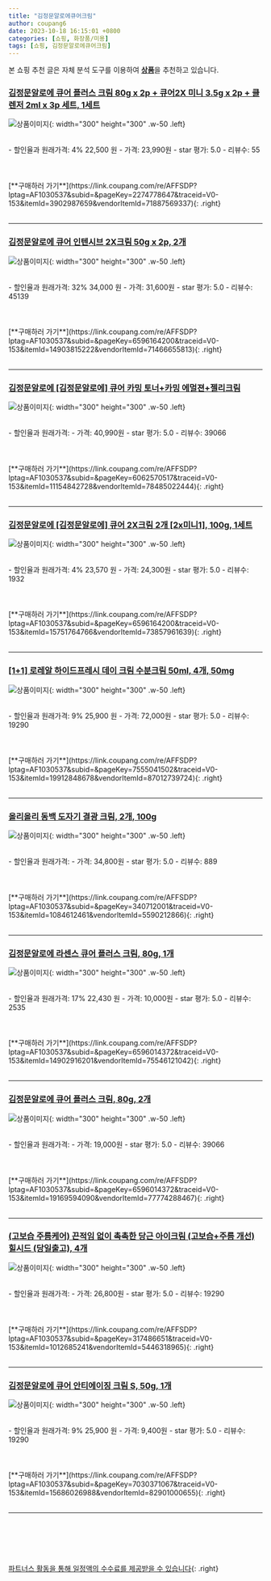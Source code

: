 ```yaml
---
title: "김정문알로에큐어크림"
author: coupang6
date: 2023-10-18 16:15:01 +0800
categories: [쇼핑, 화장품/미용]
tags: [쇼핑, 김정문알로에큐어크림]
---
```


본 쇼핑 추천 글은 자체 분석 도구를 이용하여 [**상품**](https://link.coupang.com/a/bao1ui)을 추천하고 있습니다.

### [김정문알로에 큐어 플러스 크림 80g x 2p + 큐어2X 미니 3.5g x 2p + 클렌저 2ml x 3p 세트, 1세트](https://link.coupang.com/re/AFFSDP?lptag=AF1030537&subid=&pageKey=2274778647&traceid=V0-153&itemId=3902987659&vendorItemId=71887569337)

![상품이미지](https://thumbnail8.coupangcdn.com/thumbnails/remote/230x230ex/image/retail/images/2519425075742179-0eed4481-3a47-4c11-93a1-33eb1f8ccf80.jpg){: width="300" height="300" .w-50 .left}


<br>
- 할인율과 원래가격: 4%  22,500   원
- 가격: 23,990원
- star 평가: 5.0
- 리뷰수: 55
<br>
<br>
<br>
<br>
[**구매하러 가기**](https://link.coupang.com/re/AFFSDP?lptag=AF1030537&subid=&pageKey=2274778647&traceid=V0-153&itemId=3902987659&vendorItemId=71887569337){: .right}
<br>
<br>

---

### [김정문알로에 큐어 인텐시브 2X크림 50g x 2p, 2개](https://link.coupang.com/re/AFFSDP?lptag=AF1030537&subid=&pageKey=6596164200&traceid=V0-153&itemId=14903815222&vendorItemId=71466655813)

![상품이미지](https://thumbnail6.coupangcdn.com/thumbnails/remote/230x230ex/image/retail/images/1846035091764359-ef703e46-5f09-411a-a317-2830805b395f.jpg){: width="300" height="300" .w-50 .left}


<br>
- 할인율과 원래가격: 32%  34,000   원
- 가격: 31,600원
- star 평가: 5.0
- 리뷰수: 45139
<br>
<br>
<br>
<br>
[**구매하러 가기**](https://link.coupang.com/re/AFFSDP?lptag=AF1030537&subid=&pageKey=6596164200&traceid=V0-153&itemId=14903815222&vendorItemId=71466655813){: .right}
<br>
<br>

---

### [김정문알로에 [김정문알로에] 큐어 카밍 토너+카밍 에멀젼+젤리크림](https://link.coupang.com/re/AFFSDP?lptag=AF1030537&subid=&pageKey=6062570517&traceid=V0-153&itemId=11154842728&vendorItemId=78485022444)

![상품이미지](https://thumbnail7.coupangcdn.com/thumbnails/remote/230x230ex/image/vendor_inventory/43e6/b3978cbe273392d416586d4c9a16fc27a1e4e5ef56b578c520c8c6f8fbcd.jpg){: width="300" height="300" .w-50 .left}


<br>
- 할인율과 원래가격: 
- 가격: 40,990원
- star 평가: 5.0
- 리뷰수: 39066
<br>
<br>
<br>
<br>
[**구매하러 가기**](https://link.coupang.com/re/AFFSDP?lptag=AF1030537&subid=&pageKey=6062570517&traceid=V0-153&itemId=11154842728&vendorItemId=78485022444){: .right}
<br>
<br>

---

### [김정문알로에 [김정문알로에] 큐어 2X크림 2개 [2x미니1], 100g, 1세트](https://link.coupang.com/re/AFFSDP?lptag=AF1030537&subid=&pageKey=6596164200&traceid=V0-153&itemId=15751764766&vendorItemId=73857961639)

![상품이미지](https://thumbnail7.coupangcdn.com/thumbnails/remote/230x230ex/image/vendor_inventory/b15a/2a398e4b7e6b28e1bb475bd0f2d64ef0591b9349a00071745da83ffb2fa8.jpg){: width="300" height="300" .w-50 .left}


<br>
- 할인율과 원래가격: 4%  23,570   원
- 가격: 24,300원
- star 평가: 5.0
- 리뷰수: 1932
<br>
<br>
<br>
<br>
[**구매하러 가기**](https://link.coupang.com/re/AFFSDP?lptag=AF1030537&subid=&pageKey=6596164200&traceid=V0-153&itemId=15751764766&vendorItemId=73857961639){: .right}
<br>
<br>

---

### [[1+1] 로레알 하이드프레시 데이 크림 수분크림 50ml, 4개, 50mg](https://link.coupang.com/re/AFFSDP?lptag=AF1030537&subid=&pageKey=7555041502&traceid=V0-153&itemId=19912848678&vendorItemId=87012739724)

![상품이미지](https://thumbnail8.coupangcdn.com/thumbnails/remote/230x230ex/image/vendor_inventory/b494/cdd6ce6052891a5a0535b27bd2c918da65daf0d402122eaf7859f0a126f1.png){: width="300" height="300" .w-50 .left}


<br>
- 할인율과 원래가격: 9%  25,900   원
- 가격: 72,000원
- star 평가: 5.0
- 리뷰수: 19290
<br>
<br>
<br>
<br>
[**구매하러 가기**](https://link.coupang.com/re/AFFSDP?lptag=AF1030537&subid=&pageKey=7555041502&traceid=V0-153&itemId=19912848678&vendorItemId=87012739724){: .right}
<br>
<br>

---

### [올리올리 동백 도자기 결광 크림, 2개, 100g](https://link.coupang.com/re/AFFSDP?lptag=AF1030537&subid=&pageKey=340712001&traceid=V0-153&itemId=1084612461&vendorItemId=5590212866)

![상품이미지](https://thumbnail7.coupangcdn.com/thumbnails/remote/230x230ex/image/vendor_inventory/3fac/88047b034d8ee90ade401bc7e004ebc11b442ec12b0009b9733f75086a51.png){: width="300" height="300" .w-50 .left}


<br>
- 할인율과 원래가격: 
- 가격: 34,800원
- star 평가: 5.0
- 리뷰수: 889
<br>
<br>
<br>
<br>
[**구매하러 가기**](https://link.coupang.com/re/AFFSDP?lptag=AF1030537&subid=&pageKey=340712001&traceid=V0-153&itemId=1084612461&vendorItemId=5590212866){: .right}
<br>
<br>

---

### [김정문알로에 라센스 큐어 플러스 크림, 80g, 1개](https://link.coupang.com/re/AFFSDP?lptag=AF1030537&subid=&pageKey=6596014372&traceid=V0-153&itemId=14902916201&vendorItemId=75546121042)

![상품이미지](https://thumbnail9.coupangcdn.com/thumbnails/remote/230x230ex/image/vendor_inventory/28bf/dc437e53a207afd7923efbb349863913b32f2077a557cfbc3eb6a0aeb64b.png){: width="300" height="300" .w-50 .left}


<br>
- 할인율과 원래가격: 17%  22,430   원
- 가격: 10,000원
- star 평가: 5.0
- 리뷰수: 2535
<br>
<br>
<br>
<br>
[**구매하러 가기**](https://link.coupang.com/re/AFFSDP?lptag=AF1030537&subid=&pageKey=6596014372&traceid=V0-153&itemId=14902916201&vendorItemId=75546121042){: .right}
<br>
<br>

---

### [김정문알로에 큐어 플러스 크림, 80g, 2개](https://link.coupang.com/re/AFFSDP?lptag=AF1030537&subid=&pageKey=6596014372&traceid=V0-153&itemId=19169594090&vendorItemId=77774288467)

![상품이미지](https://thumbnail10.coupangcdn.com/thumbnails/remote/230x230ex/image/vendor_inventory/89f0/75838b8b341e99867feed4b0635f32ea573c90a1480ac021aefc498d8937.png){: width="300" height="300" .w-50 .left}


<br>
- 할인율과 원래가격: 
- 가격: 19,000원
- star 평가: 5.0
- 리뷰수: 39066
<br>
<br>
<br>
<br>
[**구매하러 가기**](https://link.coupang.com/re/AFFSDP?lptag=AF1030537&subid=&pageKey=6596014372&traceid=V0-153&itemId=19169594090&vendorItemId=77774288467){: .right}
<br>
<br>

---

### [(고보습 주름케어) 끈적임 없이 촉촉한 당근 아이크림 (고보습+주름 개선) 힐시드 (당일출고), 4개](https://link.coupang.com/re/AFFSDP?lptag=AF1030537&subid=&pageKey=317486651&traceid=V0-153&itemId=1012685241&vendorItemId=5446318965)

![상품이미지](https://thumbnail9.coupangcdn.com/thumbnails/remote/230x230ex/image/operator/1012685241/bc3779fb-2a29-fc06-99bc-de092002bc09.jpg){: width="300" height="300" .w-50 .left}


<br>
- 할인율과 원래가격: 
- 가격: 26,800원
- star 평가: 5.0
- 리뷰수: 19290
<br>
<br>
<br>
<br>
[**구매하러 가기**](https://link.coupang.com/re/AFFSDP?lptag=AF1030537&subid=&pageKey=317486651&traceid=V0-153&itemId=1012685241&vendorItemId=5446318965){: .right}
<br>
<br>

---

### [김정문알로에 큐어 안티에이징 크림 S, 50g, 1개](https://link.coupang.com/re/AFFSDP?lptag=AF1030537&subid=&pageKey=7030371067&traceid=V0-153&itemId=15686026988&vendorItemId=82901000655)

![상품이미지](https://thumbnail8.coupangcdn.com/thumbnails/remote/230x230ex/image/vendor_inventory/918b/694100d055f42b9e1d4bd8df5e866be98b0d32ccc239545c43cff37c5bce.jpg){: width="300" height="300" .w-50 .left}


<br>
- 할인율과 원래가격: 9%  25,900   원
- 가격: 9,400원
- star 평가: 5.0
- 리뷰수: 19290
<br>
<br>
<br>
<br>
[**구매하러 가기**](https://link.coupang.com/re/AFFSDP?lptag=AF1030537&subid=&pageKey=7030371067&traceid=V0-153&itemId=15686026988&vendorItemId=82901000655){: .right}
<br>
<br>

---
<br><br><br><br><br> [파트너스 활동을 통해 일정액의 수수료를 제공받을 수 있습니다](https://link.coupang.com/a/bao1ui){: .right}